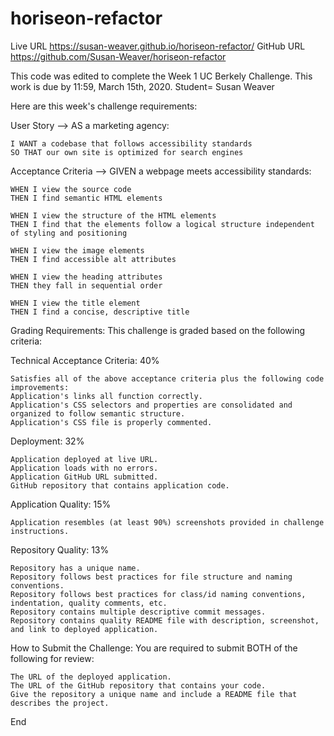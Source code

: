 # horiseon-refactor

Live URL https://susan-weaver.github.io/horiseon-refactor/
GitHub URL https://github.com/Susan-Weaver/horiseon-refactor

This code was edited to complete the Week 1 UC Berkely Challenge.  This work is due by 11:59, March 15th, 2020.
Student= Susan Weaver

Here are this week's challenge requirements:

User Story --> AS a marketing agency:
  
    I WANT a codebase that follows accessibility standards
    SO THAT our own site is optimized for search engines

Acceptance Criteria --> GIVEN a webpage meets accessibility standards:
  
    WHEN I view the source code
    THEN I find semantic HTML elements

    WHEN I view the structure of the HTML elements
    THEN I find that the elements follow a logical structure independent of styling and positioning

    WHEN I view the image elements
    THEN I find accessible alt attributes

    WHEN I view the heading attributes
    THEN they fall in sequential order

    WHEN I view the title element
    THEN I find a concise, descriptive title

Grading Requirements: This challenge is graded based on the following criteria:

Technical Acceptance Criteria: 40%

    Satisfies all of the above acceptance criteria plus the following code improvements:
    Application's links all function correctly.
    Application's CSS selectors and properties are consolidated and organized to follow semantic structure.
    Application's CSS file is properly commented.

Deployment: 32%

    Application deployed at live URL.
    Application loads with no errors.
    Application GitHub URL submitted.
    GitHub repository that contains application code.

Application Quality: 15%

    Application resembles (at least 90%) screenshots provided in challenge instructions.
    
Repository Quality: 13%

    Repository has a unique name.
    Repository follows best practices for file structure and naming conventions.
    Repository follows best practices for class/id naming conventions, indentation, quality comments, etc.
    Repository contains multiple descriptive commit messages.
    Repository contains quality README file with description, screenshot, and link to deployed application.

How to Submit the Challenge: You are required to submit BOTH of the following for review:

    The URL of the deployed application.
    The URL of the GitHub repository that contains your code.
    Give the repository a unique name and include a README file that describes the project.

End 

